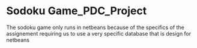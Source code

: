 # Sodoku Game_PDC_Project
The sodoku game only runs in netbeans because of the specifics of the assignement requiring us to use a very specific database that is design for netbeans